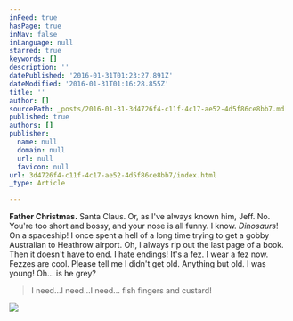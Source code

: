 ```yaml
---
inFeed: true
hasPage: true
inNav: false
inLanguage: null
starred: true
keywords: []
description: ''
datePublished: '2016-01-31T01:23:27.891Z'
dateModified: '2016-01-31T01:16:28.855Z'
title: ''
author: []
sourcePath: _posts/2016-01-31-3d4726f4-c11f-4c17-ae52-4d5f86ce8bb7.md
published: true
authors: []
publisher:
  name: null
  domain: null
  url: null
  favicon: null
url: 3d4726f4-c11f-4c17-ae52-4d5f86ce8bb7/index.html
_type: Article

---
```

**Father Christmas.** Santa Claus. Or, as I've always known him, Jeff. No. You're too short and bossy, and your nose is all funny. I know. _Dinosaurs_! On a spaceship! I once spent a hell of a long time trying to get a gobby Australian to Heathrow airport. Oh, I always rip out the last page of a book. Then it doesn't have to end. I hate endings! It's a fez. I wear a fez now. Fezzes are cool. Please tell me I didn't get old. Anything but old. I was young! Oh... is he grey?

> I need...I need...I need... fish fingers and custard!

![](https://the-grid-user-content.s3-us-west-2.amazonaws.com/9da5b0f3-13c9-4bb0-acd0-b2d4ddefc411.jpg)